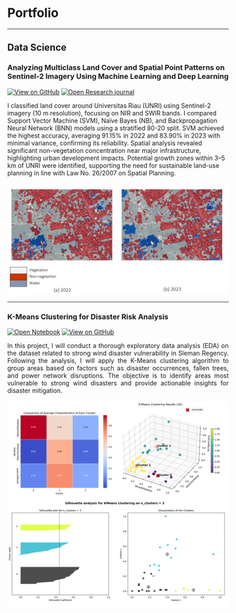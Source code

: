# Portfolio
---
## Data Science

### Analyzing Multiclass Land Cover and Spatial Point Patterns on Sentinel-2 Imagery Using Machine Learning and Deep Learning

[![View on GitHub](https://img.shields.io/badge/GitHub-View_on_GitHub-blue?logo=GitHub)](https://github.com/nblhmf/Land-Use-Classification)
[![Open Research journal](https://images.app.goo.gl/YbNepjbZARYtRmt66)](https://journal.ummat.ac.id/index.php/jtam/article/view/29683)

I classified land cover around Universitas Riau (UNRI) using Sentinel-2 imagery (10 m resolution), focusing on NIR and SWIR bands. I compared Support Vector Machine (SVM), Naïve Bayes (NB), and Backpropagation Neural Network (BNN) models using a stratified 80-20 split. SVM achieved the highest accuracy, averaging 91.15% in 2022 and 83.90% in 2023 with minimal variance, confirming its reliability. Spatial analysis revealed significant non-vegetation concentration near major infrastructure, highlighting urban development impacts. Potential growth zones within 3–5 km of UNRI were identified, supporting the need for sustainable land-use planning in line with Law No. 26/2007 on Spatial Planning.

<center><img src="images/classification.jpg"/></center>

---
### K-Means Clustering for Disaster Risk Analysis

[![Open Notebook](https://img.shields.io/badge/Jupyter-Open_Notebook-blue?logo=Jupyter)](projects/KMeans-Clustering.html)
[![View on GitHub](https://img.shields.io/badge/GitHub-View_on_GitHub-blue?logo=GitHub)](https://github.com/nblhmf/KMeans-Clustering-Disaster-Risk-Analysis/blob/main/KMeans-Clustering.ipynb)

<div style="text-align: justify">In this project, I will conduct a thorough exploratory data analysis (EDA) on the dataset related to strong wind disaster vulnerability in Sleman Regency. Following the analysis, I will apply the K-Means clustering algorithm to group areas based on factors such as disaster occurrences, fallen trees, and power network disruptions. The objective is to identify areas most vulnerable to strong wind disasters and provide actionable insights for disaster mitigation.</div>
<br>
<center><img src="images/kmeans.png"/></center>
<br>
